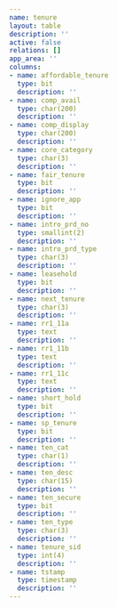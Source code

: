 ```yaml
---
name: tenure
layout: table
description: ''
active: false
relations: []
app_area: ''
columns:
- name: affordable_tenure
  type: bit
  description: ''
- name: comp_avail
  type: char(200)
  description: ''
- name: comp_display
  type: char(200)
  description: ''
- name: core_category
  type: char(3)
  description: ''
- name: fair_tenure
  type: bit
  description: ''
- name: ignore_app
  type: bit
  description: ''
- name: intro_prd_no
  type: smallint(2)
  description: ''
- name: intro_prd_type
  type: char(3)
  description: ''
- name: leasehold
  type: bit
  description: ''
- name: next_tenure
  type: char(3)
  description: ''
- name: rr1_11a
  type: text
  description: ''
- name: rr1_11b
  type: text
  description: ''
- name: rr1_11c
  type: text
  description: ''
- name: short_hold
  type: bit
  description: ''
- name: sp_tenure
  type: bit
  description: ''
- name: ten_cat
  type: char(1)
  description: ''
- name: ten_desc
  type: char(15)
  description: ''
- name: ten_secure
  type: bit
  description: ''
- name: ten_type
  type: char(3)
  description: ''
- name: tenure_sid
  type: int(4)
  description: ''
- name: tstamp
  type: timestamp
  description: ''
---
```


